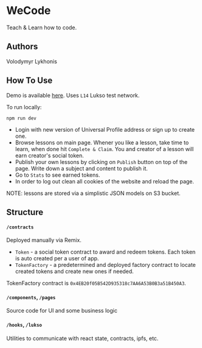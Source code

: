 # WeCode

Teach &amp; Learn how to code.

## Authors

Volodymyr Lykhonis

## How To Use

Demo is available [here](https://lukso-hack-we-code.vercel.app/). Uses `L14` Lukso test network.

To run locally:
```
npm run dev
```

- Login with new version of Universal Profile address or sign up to create one.
- Browse lessons on main page. Whener you like a lesson, take time to learn, when done hit `Complete & Claim`. You and creator of a lesson will earn creator's social token.
- Publish your own lessons by clicking on `Publish` button on top of the page. Write down a subject and content to publish it.
- Go to `Stats` to see earned tokens.
- In order to log out clean all cookies of the website and reload the page.

NOTE: lessons are stored via a simplistic JSON models on S3 bucket.

## Structure

#### `/contracts`

Deployed manually via Remix.

- `Token` - a social token contract to award and redeem tokens. Each token is auto created per a user of app.
- `TokenFactory` - a predetermined and deployed factory contract to locate created tokens and create new ones if needed.

TokenFactory contract is `0x4EB20f05B542D935318c7AA6A53B0B3a51B450A3`.

#### `/components`, `/pages`

Source code for UI and some business logic

#### `/hooks`, `/lukso`

Utilities to communicate with react state, contracts, ipfs, etc.
